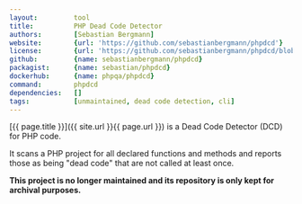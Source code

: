 ```yaml
---
layout:         tool
title:          PHP Dead Code Detector    
authors:        [Sebastian Bergmann]
website:        {url: 'https://github.com/sebastianbergmann/phpdcd'}
license:        {url: 'https://github.com/sebastianbergmann/phpdcd/blob/master/LICENSE', label: 'BSD 3-clause "New" or "Revised" License'}
github:         {name: sebastianbergmann/phpdcd}
packagist:      {name: sebastian/phpdcd}               
dockerhub:      {name: phpqa/phpdcd}     
command:        phpdcd
dependencies:   []
tags:           [unmaintained, dead code detection, cli] 
---
```


[{{ page.title }}]({{ site.url }}{{ page.url }}) is a Dead Code Detector (DCD) for PHP code.
 
<!--more--> 

It scans a PHP project for all declared functions and methods and reports those as being "dead code" that are not called at least once.

**This project is no longer maintained and its repository is only kept for archival purposes.**
